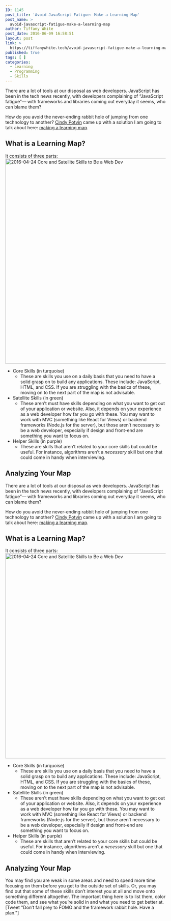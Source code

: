 ```yaml
---
ID: 1145
post_title: 'Avoid JavaScript Fatigue: Make a Learning Map'
post_name: >
  avoid-javascript-fatigue-make-a-learning-map
author: Tiffany White
post_date: 2016-06-09 16:58:51
layout: post
link: >
  https://tiffanywhite.tech/avoid-javascript-fatigue-make-a-learning-map/
published: true
tags: [ ]
categories:
  - Learning
  - Programming
  - Skills
---
```



There are a lot of tools at our disposal as web developers. JavaScript has been in the tech news recently, with developers complaining of “JavaScript fatigue”— with frameworks and libraries coming out everyday it seems, who can blame them?

How do you avoid the never-ending rabbit hole of jumping from one technology to another? <a href="https://twitter.com/CindyPtn" target="_blank">Cindy Potvin</a> came up with a solution I am going to talk about here: <a href="http://blog.cindypotvin.com/taking-control-learning-by-mapping-out-your-skills/" target="_blank">making a learning map</a>.
<h2>What is a Learning Map?</h2>
It consists of three parts:

<img class="aligncenter size-large wp-image-1148" src="http://helloburgh.me/wp-content/uploads/2016/06/2016-04-24-Core-and-Satellite-Skills-to-Be-a-Web-Dev-1024x944.png" alt="2016-04-24 Core and Satellite Skills to Be a Web Dev" width="700" height="645" />
<ul>
 	<li>Core Skills (in turquoise)
<ul>
 	<li>These are skills you use on a daily basis that you need to have a solid grasp on to build any applications. These include: JavaScript, HTML, and CSS. If you are struggling with the basics of these, moving on to the next part of the map is not advisable.</li>
</ul>
</li>
 	<li>Satellite Skills (in green)
<ul>
 	<li>These aren’t must have skills depending on what you want to get out of your application or website. Also, it depends on your experience as a web developer how far you go with these. You may want to work with MVC (something like React for Views) or backend frameworks (Node.js for the server), but those aren’t necessary to be a web developer, especially if design and front-end are something you want to focus on.</li>
</ul>
</li>
 	<li>Helper Skills (in purple)
<ul>
 	<li>These are skills that aren’t related to your core skills but could be useful. For instance, algorithms aren’t a <em>necessary</em> skill but one that could come in handy when interviewing.</li>
</ul>
</li>
</ul>
<h2>Analyzing Your Map</h2>



There are a lot of tools at our disposal as web developers. JavaScript has been in the tech news recently, with developers complaining of “JavaScript fatigue”— with frameworks and libraries coming out everyday it seems, who can blame them?

How do you avoid the never-ending rabbit hole of jumping from one technology to another? <a href="https://twitter.com/CindyPtn" target="_blank">Cindy Potvin</a> came up with a solution I am going to talk about here: <a href="http://blog.cindypotvin.com/taking-control-learning-by-mapping-out-your-skills/" target="_blank">making a learning map</a>.
<h2>What is a Learning Map?</h2>
It consists of three parts:

<img class="aligncenter size-large wp-image-1148" src="http://helloburgh.me/wp-content/uploads/2016/06/2016-04-24-Core-and-Satellite-Skills-to-Be-a-Web-Dev-1024x944.png" alt="2016-04-24 Core and Satellite Skills to Be a Web Dev" width="700" height="645" />
<ul>
 	<li>Core Skills (in turquoise)
<ul>
 	<li>These are skills you use on a daily basis that you need to have a solid grasp on to build any applications. These include: JavaScript, HTML, and CSS. If you are struggling with the basics of these, moving on to the next part of the map is not advisable.</li>
</ul>
</li>
 	<li>Satellite Skills (in green)
<ul>
 	<li>These aren’t must have skills depending on what you want to get out of your application or website. Also, it depends on your experience as a web developer how far you go with these. You may want to work with MVC (something like React for Views) or backend frameworks (Node.js for the server), but those aren’t necessary to be a web developer, especially if design and front-end are something you want to focus on.</li>
</ul>
</li>
 	<li>Helper Skills (in purple)
<ul>
 	<li>These are skills that aren’t related to your core skills but could be useful. For instance, algorithms aren’t a <em>necessary</em> skill but one that could come in handy when interviewing.</li>
</ul>
</li>
</ul>
<h2>Analyzing Your Map</h2>




You may find you are weak in some areas and need to spend more time focusing on them before you get to the outside set of skills. Or, you may find out that some of these skills don’t interest you at all and move onto something different altogether. The important thing here is to list them, color code them, and see what you’re solid in and what you need to get better at. [Tweet "Don’t fall prey to FOMO and the framework rabbit hole. Have a plan."]